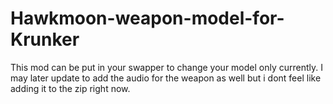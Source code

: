 # Hawkmoon-weapon-model-for-Krunker
This mod can be put in your swapper to change your model only currently. I may later update to add the audio for the weapon as well but i dont feel like adding it to the zip right now.
